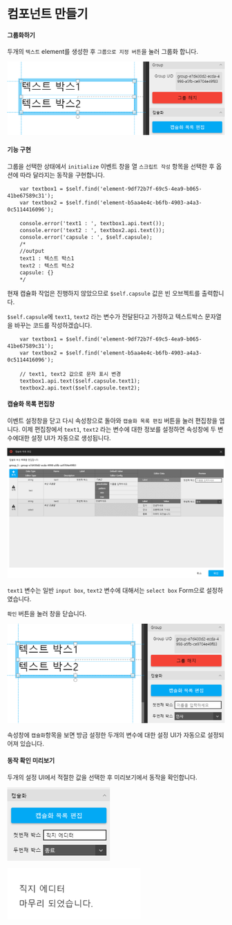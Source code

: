 # 컴포넌트 만들기

#### 그룹화하기

두개의 `텍스트` element를 생성한 후 `그룹으로 지정 버튼`을 눌러 그룹화 합니다.

![](../../.gitbook/assets/capsule01.png)

#### 기능 구현

그룹을 선택한 상태에서 `initialize` 이벤트 창을 열 `스크립트 작성` 항목을 선택한 후 옵션에 따라 달라지는 동작을 구현합니다.

```
    var textbox1 = $self.find('element-9df72b7f-69c5-4ea9-b065-41be67589c31');
    var textbox2 = $self.find('element-b5aa4e4c-b6fb-4903-a4a3-0c5114416096');

    console.error('text1 : ', textbox1.api.text());
    console.error('text2 : ', textbox2.api.text());
    console.error('capsule : ', $self.capsule);
    /*
    //output
    text1 : 텍스트 박스1
    text2 : 텍스트 박스2
    capsule: {}
    */
```

현재 캡슐화 작업은 진행하지 않았으므로 `$self.capsule` 값은 빈 오브젝트를 출력합니다.

`$self.capsule`에 `text1`, `text2` 라는 변수가 전달된다고 가정하고 텍스트박스 문자열을 바꾸는 코드를 작성하겠습니다.

```
    var textbox1 = $self.find('element-9df72b7f-69c5-4ea9-b065-41be67589c31');
    var textbox2 = $self.find('element-b5aa4e4c-b6fb-4903-a4a3-0c5114416096');

    // text1, text2 값으로 문자 표시 변경
    textbox1.api.text($self.capsule.text1);
    textbox2.api.text($self.capsule.text2);
```

#### 캡슐화 목록 편집창

이벤트 설정창을 닫고 다시 속성창으로 돌아와 `캡슐화 목록 편집` 버튼을 눌러 편집창을 엽니다. 이제 편집창에서 `text1`, `text2` 라는 변수에 대한 정보를 설정하면 속성창에 두 변수에대한 설정 UI가 자동으로 생성됩니다.

![](../../.gitbook/assets/capsule02.png)

`text1` 변수는 일반 `input box`, `text2` 변수에 대해서는 `select box` Form으로 설정하였습니다.

`확인` 버튼을 눌러 창을 닫습니다.

![](../../.gitbook/assets/capsule03.png)

속성창에 `캡슐화`항목을 보면 방금 설정한 두개의 변수에 대한 설정 UI가 자동으로 설정되어져 있습니다.

#### 동작 확인 미리보기

두개의 설정 UI에서 적절한 값을 선택한 후 미리보기에서 동작을 확인합니다.

![](../../.gitbook/assets/capsule04.png)

![](../../.gitbook/assets/capsule05.png)

### &#x20;<a href="componentexport" id="componentexport"></a>
